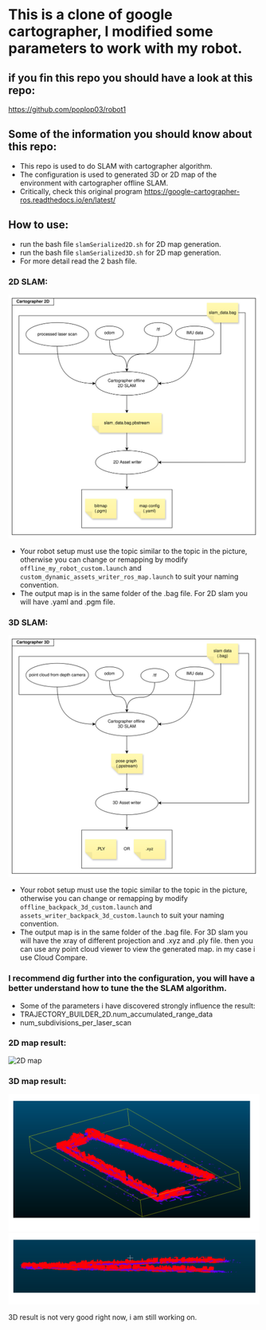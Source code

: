 # This is a clone of google cartographer, I modified some parameters to work with my robot.
## if you fin this repo you should have a look at this repo:
https://github.com/poplop03/robot1 
## Some of the information you should know about this repo:
- This repo is used to do SLAM with cartographer algorithm.
- The configuration is used to generated 3D or 2D map of the environment with cartographer offline SLAM.
- Critically, check this original program https://google-cartographer-ros.readthedocs.io/en/latest/
## How to use:
- run the bash file `slamSerialized2D.sh` for 2D map generation.
- run the bash file `slamSerialized3D.sh` for 2D map generation.
- For more detail read the 2 bash file.
### 2D SLAM:
![2D SLAM](/docs/pics/carto2D.png)
- Your robot setup must use the topic similar to the topic in the picture, otherwise you can change or remapping by modify `offline_my_robot_custom.launch` and `custom_dynamic_assets_writer_ros_map.launch` to suit your naming convention.
- The output map is in the same folder of the .bag file. For 2D slam you will have .yaml and .pgm file.
### 3D SLAM:
![3D SLAM](/docs/pics/carto3D.png)
- Your robot setup must use the topic similar to the topic in the picture, otherwise you can change or remapping by modify `offline_backpack_3d_custom.launch` and `assets_writer_backpack_3d_custom.launch` to suit your naming convention.
- The output map is in the same folder of the .bag file. For 3D slam you will have the xray of different projection and .xyz and .ply file. then you can use any point cloud viewer to view the generated map. in my case i use Cloud Compare.

### I recommend dig further into the configuration, you will have a better understand how to tune the the SLAM algorithm.
- Some of the parameters i have discovered strongly influence the result:
- TRAJECTORY_BUILDER_2D.num_accumulated_range_data
- num_subdivisions_per_laser_scan

### 2D map result:
![2D map](/docs/pics/map2D.png)
### 3D map result:
![3D map 1](/docs/pics/map3D_1.png)
![3D map 2](/docs/pics/map3D_2.png)

3D result is not very good right now, i am still working on.


